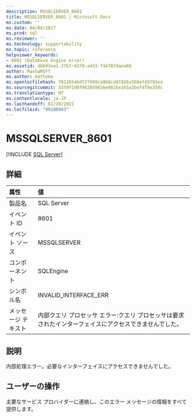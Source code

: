 ```yaml
---
description: MSSQLSERVER_8601
title: MSSQLSERVER_8601 | Microsoft Docs
ms.custom: ''
ms.date: 04/04/2017
ms.prod: sql
ms.reviewer: ''
ms.technology: supportability
ms.topic: reference
helpviewer_keywords:
- 8601 (Database Engine error)
ms.assetid: d8603ea1-27b7-4379-a451-744787daea66
author: MashaMSFT
ms.author: mathoma
ms.openlocfilehash: 7012654bd57f999ca968cd8f026a560ef49793ea
ms.sourcegitcommit: 33f0f190f962059826e002be165a2bef4f9e350c
ms.translationtype: HT
ms.contentlocale: ja-JP
ms.lasthandoff: 01/30/2021
ms.locfileid: "99180943"
---
```

# <a name="mssqlserver_8601"></a>MSSQLSERVER_8601
 [!INCLUDE [SQL Server](../../includes/applies-to-version/sqlserver.md)]
  
## <a name="details"></a>詳細  
  
| 属性 | 値 |  
| :-------- | :---- |  
|製品名|SQL Server|  
|イベント ID|8601|  
|イベント ソース|MSSQLSERVER|  
|コンポーネント|SQLEngine|  
|シンボル名|INVALID_INTERFACE_ERR|  
|メッセージ テキスト|内部クエリ プロセッサ エラー:クエリ プロセッサは要求されたインターフェイスにアクセスできませんでした。|  
  
## <a name="explanation"></a>説明  
内部処理エラー。必要なインターフェイスにアクセスできませんでした。  
  
## <a name="user-action"></a>ユーザーの操作  
主要なサービス プロバイダーに連絡し、このエラー メッセージの情報をすべて提供します。  
  
